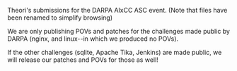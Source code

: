 Theori's submissions for the DARPA AIxCC ASC event.
(Note that files have been renamed to simplify browsing)

We are only publishing POVs and patches for the challenges made
public by DARPA (nginx, and linux--in which we produced no POVs).

If the other challenges (sqlite, Apache Tika, Jenkins) are
made public, we will release our patches and POVs for those as well!
